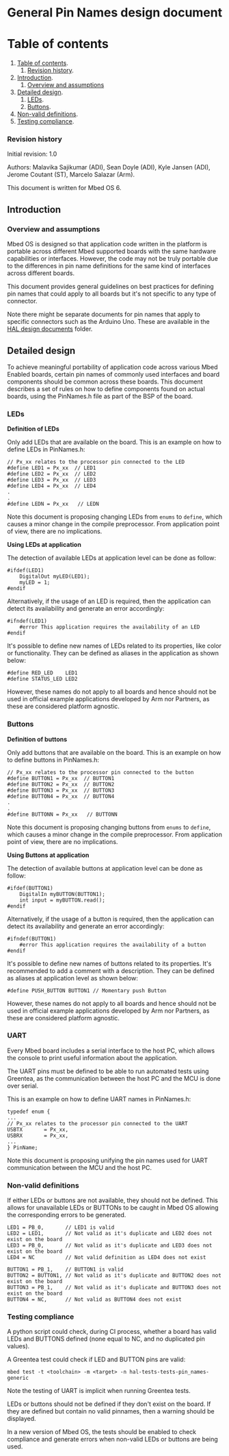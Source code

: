# General Pin Names design document

# Table of contents

1. [Table of contents](#table-of-contents).
    1. [Revision history](#revision-history).
1. [Introduction](#introduction).
    1. [Overview and assumptions](#overview-and-assumptions)
1. [Detailed design](#detailed-design).
    1. [LEDs](#leds).
    1. [Buttons](#buttons).
1. [Non-valid definitions](#non-valid-definitions).
1. [Testing compliance](#testing-compliance).


### Revision history

Initial revision: 1.0

Authors: Malavika Sajikumar (ADI), Sean Doyle (ADI), Kyle Jansen (ADI), Jerome Coutant (ST), Marcelo Salazar (Arm).

This document is written for Mbed OS 6.

## Introduction

### Overview and assumptions

Mbed OS is designed so that application code written in the platform is portable across different Mbed supported boards with the same hardware capabilities or interfaces. However, the code may not be truly portable due to the differences in pin name definitions for the same kind of interfaces across different boards. 

This document provides general guidelines on best practices for defining pin names that could apply to all boards but it's not specific to any type of connector.

Note there might be separate documents for pin names that apply to specific connectors such as the Arduino Uno. These are available in the [HAL design documents](./) folder.

## Detailed design

To achieve meaningful portability of application code across various Mbed Enabled boards, certain pin names of commonly used interfaces and board components should be common across these boards. This document describes a set of rules on how to define components found on actual boards, using the PinNames.h file as part of the BSP of the board.

### LEDs

**Definition of LEDs**

Only add LEDs that are available on the board. This is an example on how to define LEDs in PinNames.h:

    // Px_xx relates to the processor pin connected to the LED
    #define LED1 = Px_xx  // LED1
    #define LED2 = Px_xx  // LED2  
    #define LED3 = Px_xx  // LED3  
    #define LED4 = Px_xx  // LED4  
    .  
    .  
    #define LEDN = Px_xx   // LEDN

Note this document is proposing changing LEDs from `enums` to `define`, which causes a minor change in the compile preprocessor. From application point of view, there are no implications.

**Using LEDs at application**

The detection of available LEDs at application level can be done as follow:

    #ifdef(LED1)
        DigitalOut myLED(LED1);
        myLED = 1;
    #endif 

Alternatively, if the usage of an LED is required, then the application can detect its availability and generate an error accordingly:

    #ifndef(LED1)
        #error This application requires the availability of an LED
    #endif 

It's possible to define new names of LEDs related to its properties, like color or functionality. They can be defined as aliases in the application as shown below:

    #define RED_LED    LED1
    #define STATUS_LED LED2 

However, these names do not apply to all boards and hence should not be used in official example applications developed by Arm nor Partners, as these are considered platform agnostic.

### Buttons

**Definition of buttons**

Only add buttons that are available on the board. This is an example on how to define buttons in PinNames.h:

    // Px_xx relates to the processor pin connected to the button  
    #define BUTTON1 = Px_xx  // BUTTON1  
    #define BUTTON2 = Px_xx  // BUTTON2  
    #define BUTTON3 = Px_xx  // BUTTON3  
    #define BUTTON4 = Px_xx  // BUTTON4   
    .  
    .  
    #define BUTTONN = Px_xx   // BUTTONN  

Note this document is proposing changing buttons from `enums` to `define`, which causes a minor change in the compile preprocessor. From application point of view, there are no implications.

**Using Buttons at application**

The detection of available buttons at application level can be done as follow:

    #ifdef(BUTTON1)
        DigitalIn myBUTTON(BUTTON1);
        int input = myBUTTON.read();
    #endif 

Alternatively, if the usage of a button is required, then the application can detect its availability and generate an error accordingly:

    #ifndef(BUTTON1)
        #error This application requires the availability of a button
    #endif 

It's possible to define new names of buttons related to its properties. It's recommended to add a comment with a description. They can be defined as aliases at application level as shown below:

    #define PUSH_BUTTON BUTTON1 // Momentary push Button

However, these names do not apply to all boards and hence should not be used in official example applications developed by Arm nor Partners, as these are considered platform agnostic.

### UART

Every Mbed board includes a serial interface to the host PC, which allows the console to print useful information about the application.

The UART pins must be defined to be able to run automated tests using Greentea, as the communication between the host PC and the MCU is done over serial.

This is an example on how to define UART names in PinNames.h:

    typedef enum {
    ...
    // Px_xx relates to the processor pin connected to the UART
    USBTX       = Px_xx,
    USBRX       = Px_xx,
    ...
    } PinName;

Note this document is proposing unifying the pin names used for UART communication between the MCU and the host PC.

### Non-valid definitions

If either LEDs or buttons are not available, they should not be defined.
This allows for unavailable LEDs or BUTTONs to be caught in Mbed OS allowing the corresponding errors to be generated.
   
    LED1 = PB_0,       // LED1 is valid
    LED2 = LED1,       // Not valid as it's duplicate and LED2 does not exist on the board
    LED3 = PB_0,       // Not valid as it's duplicate and LED3 does not exist on the board
    LED4 = NC          // Not valid definition as LED4 does not exist

    BUTTON1 = PB_1,    // BUTTON1 is valid
    BUTTON2 = BUTTON1, // Not valid as it's duplicate and BUTTON2 does not exist on the board  
    BUTTON3 = PB_1,    // Not valid as it's duplicate and BUTTON3 does not exist on the board  
    BUTTON4 = NC,      // Not valid as BUTTON4 does not exist


### Testing compliance

A python script could check, during CI process, whether a board has valid LEDs and BUTTONS defined (none equal to NC, and no duplicated pin values).

A Greentea test could check if LED and BUTTON pins are valid:

    mbed test -t <toolchain> -m <target> -n hal-tests-tests-pin_names-generic

Note the testing of UART is implicit when running Greentea tests.

LEDs or buttons should not be defined if they don't exist on the board. If they are defined but contain no valid pinnames, then a warning should be displayed.

In a new version of Mbed OS, the tests should be enabled to check compliance and generate errors when non-valid LEDs or buttons are being used.
